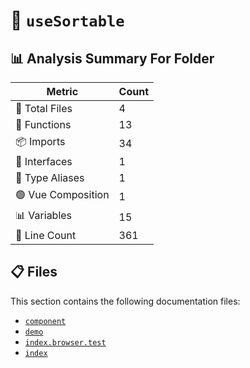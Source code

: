 # 📁 `useSortable`

## 📊 Analysis Summary For Folder

| Metric | Count |
|--------|-------|
| 📁 Total Files | 4 |
| 🔧 Functions | 13 |
| 📦 Imports | 34 |
| 📐 Interfaces | 1 |
| 📑 Type Aliases | 1 |
| 🟢 Vue Composition | 1 |
| 📊 Variables | 15 |
| 🔢 Line Count | 361 |


## 📋 Files

This section contains the following documentation files:

- [`component`](./component.md)
- [`demo`](./demo.md)
- [`index.browser.test`](./index.browser.test.md)
- [`index`](./index.md)
